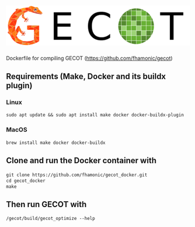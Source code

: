 # ![GECOT](misc/gecot_title.png)

Dockerfile for compiling GECOT (https://github.com/fhamonic/gecot)

## Requirements (Make, Docker and its buildx plugin)

### Linux

    sudo apt update && sudo apt install make docker docker-buildx-plugin

### MacOS

    brew install make docker docker-buildx

## Clone and run the Docker container with

    git clone https://github.com/fhamonic/gecot_docker.git
    cd gecot_docker
    make

## Then run GECOT with

    /gecot/build/gecot_optimize --help
